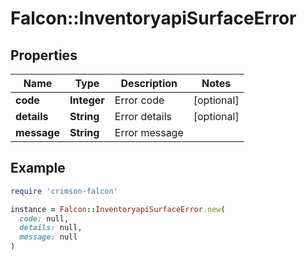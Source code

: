 # Falcon::InventoryapiSurfaceError

## Properties

| Name | Type | Description | Notes |
| ---- | ---- | ----------- | ----- |
| **code** | **Integer** | Error code | [optional] |
| **details** | **String** | Error details | [optional] |
| **message** | **String** | Error message |  |

## Example

```ruby
require 'crimson-falcon'

instance = Falcon::InventoryapiSurfaceError.new(
  code: null,
  details: null,
  message: null
)
```

